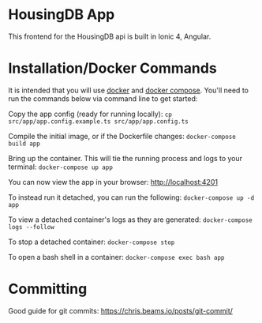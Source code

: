 # HousingDB App

This frontend for the HousingDB api is built in Ionic 4, Angular.


# Installation/Docker Commands

It is intended that you will use [docker](https://docs.docker.com/engine/installation/)
and [docker compose](https://docs.docker.com/compose/install/). You'll need to run the
commands below via command line to get started:

Copy the app config (ready for running locally):
`cp src/app/app.config.example.ts src/app/app.config.ts`

Compile the initial image, or if the Dockerfile changes:
`docker-compose build app`

Bring up the container. This will tie the running process and logs to your terminal:
`docker-compose up app`

You can now view the app in your browser:
[http://localhost:4201](http://localhost:4201)

To instead run it detached, you can run the following:
`docker-compose up -d app`

To view a detached container's logs as they are generated:
`docker-compose logs --follow`

To stop a detached container:
`docker-compose stop`

To open a bash shell in a container:
`docker-compose exec bash app`


# Committing

Good guide for git commits:
https://chris.beams.io/posts/git-commit/
